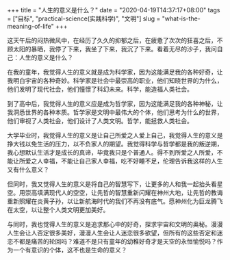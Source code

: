 +++
title = "人生的意义是什么？"
date = "2020-04-19T14:37:17+08:00"
tags = ["目标", "practical-science(实践科学)", "文明"]
slug = "what-is-the-meaning-of-life"
+++

这天午后的闷热微风中，在经历了久久的抑郁之后，在疲惫了次次的狂喜之后，不顾太阳的暴晒，我停了下来，我坐了下来，我沉了下来。看着无尽的沙子，我问自己：人生的意义是什么？

在我的童年，我觉得人生的意义就是成为科学家，因为这能满足我的各种好奇，让我明白宇宙的各种奇妙。科学家是社会中最崇高的职业，他们知晓世界的为什么，他们发明了现代社会，他们憧憬了科幻未来。科学，能造福人类社会。

到了高中后，我觉得人生的意义应是成为哲学家，因为这能满足我的各种神秘，让我洞悉世界的各种本质。哲学家是文明中最伟大的个体，他们思考为什么的世界，他们审视了人类社会，他们设计了人类文明。哲学，能拯救人类社会。

大学毕业时，我觉得人生的意义是让自己所爱之人爱上自己，我觉得人生的意义是挣大钱以免生活的压力，以不负家人的期望。我觉得科学与哲学都是我的叛逆期，我心想默认生活才是成长的真谛，毕竟我只是个普通人。得不到所爱之人所爱，不能让所爱之人幸福，不能让自己家人幸福，吃不好睡不足，伦理告诉我这样的人生又有什么意义？

但同时，我又觉得人生的意义是将自己的智慧写下，让更多的人和我一起抬头看星空。用崇高填满现代人的空空，让先哲的智慧重新闪耀在神州大地，让先哲的教诲重新照耀在炎黄子孙，以让新航海时代的我们不再没有底气。愿神州化为巨龙腾飞在太空，以让整个人类文明更加美好。

与同时，我也觉得人生的意义是追求那心中的好奇，探求宇宙和文明的奥秘。漫漫人生会让人否定很多美好，漫漫人生会让人迷恋很多欲望，但所有的这些否定和迷恋不都是痛苦的轮回吗？难道不是只有童年的幼稚好奇才是天空的永恒愉悦吗？作为一个有意识的个体，这不也是生命的意义？
